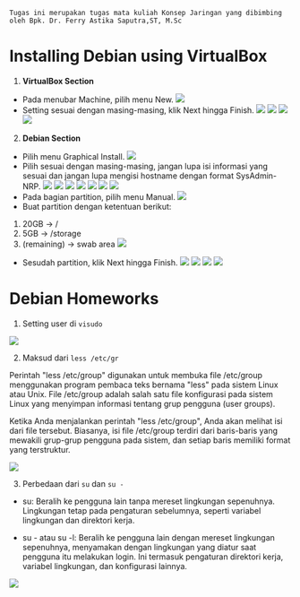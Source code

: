 `Tugas ini merupakan tugas mata kuliah Konsep Jaringan yang dibimbing oleh Bpk. Dr. Ferry Astika Saputra,ST, M.Sc`

# Installing Debian using VirtualBox

1. **VirtualBox Section**
- Pada menubar Machine, pilih menu New.
![](../assets/debian1.png)
- Setting sesuai dengan masing-masing, klik Next hingga Finish.
![](../assets/debian2.png)
![](../assets/debian3.png)
![](../assets/debian4.png)
![](../assets/debian5.png)

2. **Debian Section**
- Pilih menu Graphical Install.
![](../assets/debian6.png)
- Pilih sesuai dengan masing-masing, jangan lupa isi informasi yang sesuai dan jangan lupa mengisi hostname dengan format SysAdmin-NRP.
![](../assets/debian7.png)
![](../assets/debian8.png)
![](../assets/debian9.png)
![](../assets/debian10.png)
![](../assets/debian11.png)
![](../assets/debian12.png)
![](../assets/debian13.png)
- Pada bagian partition, pilih menu Manual.
![](../assets/debian14.png)
- Buat partition dengan ketentuan berikut:
1. 20GB -> /
2. 5GB -> /storage
3. (remaining) -> swab area
![](../assets/debian15.png)
- Sesudah partition, klik Next hingga Finish.
![](../assets/debian16.png)
![](../assets/debian17.png)
![](../assets/debian18.png)
![](../assets/debian19.png)



# Debian Homeworks

1. Setting user di `visudo`

![](../assets/debian20.png)

2. Maksud dari `less /etc/gr`

Perintah "less /etc/group" digunakan untuk membuka file /etc/group menggunakan program pembaca teks bernama "less" pada sistem Linux atau Unix. File /etc/group adalah salah satu file konfigurasi pada sistem Linux yang menyimpan informasi tentang grup pengguna (user groups).

Ketika Anda menjalankan perintah "less /etc/group", Anda akan melihat isi dari file tersebut. Biasanya, isi file /etc/group terdiri dari baris-baris yang mewakili grup-grup pengguna pada sistem, dan setiap baris memiliki format yang terstruktur.

![](../assets/debian21.png)


3. Perbedaan dari `su` dan `su -`

- su: Beralih ke pengguna lain tanpa mereset lingkungan sepenuhnya. Lingkungan tetap pada pengaturan sebelumnya, seperti variabel lingkungan dan direktori kerja.

- su - atau su -l: Beralih ke pengguna lain dengan mereset lingkungan sepenuhnya, menyamakan dengan lingkungan yang diatur saat pengguna itu melakukan login. Ini termasuk pengaturan direktori kerja, variabel lingkungan, dan konfigurasi lainnya.

![](../assets/debian20.png)